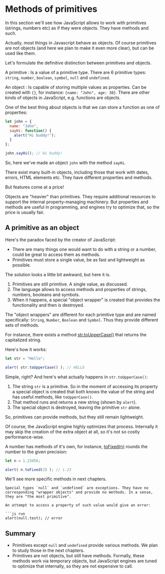 # Methods of primitives

In this section we'll see how JavaScript allows to work with primitives (strings, numbers etc) as if they were objects. They have methods and such.

Actually, most things in Javascript behave as objects. Of course primitives are not objects (and here we plan to make it even more clear), but can be used like them.

Let's formulate the definitive distinction between primitives and objects.

A primitive
: Is a value of a primitive type. There are 6 primitive types: `string`, `number`, `boolean`, `symbol`, `null` and `undefined`.

An object
: Is capable of storing multiple values as properties. 
Can be created with `{}`, for instance: `{name: "John", age: 30}`. There are other kinds of objects in JavaScript, e.g. functions are objects.

One of the best thing about objects is that we can store a function as one of properties:

```js run
let john = { 
  name: "John",
  sayHi: function() {
    alert("Hi buddy!");
  }
};

john.sayHi(); // Hi buddy!
```

So, here we've made an object `john` with the method `sayHi`.

There exist many built-in objects, including those that work with dates, errors, HTML elements etc. They have different properties and methods.

But features come at a price!

Objects are "heavier" than primitives. They require additional resources to support the internal property-managing machinery. But properties and methods are useful in programming, and engines try to optimize that, so the price is usually fair.

## A primitive as an object

Here's the paradox faced by the creator of JavaScript:

- There are many things one would want to do with a string or a number, could be great to access them as methods.
- Primitives must store a single value, be as fast and lightweight as possible.

The solution looks a little bit awkward, but here it is.

1. Primitives are still primitive. A single value, as discussed.
2. The language allows to access methods and properties of strings, numbers, booleans and symbols.
3. When it happens, a special "object wrapper" is created that provides the functionality and then is destroyed. 

The "object wrappers" are different for each primitive type and are named specifically: `String`, `Number`, `Boolean` and `Symbol`. Thus they provide different sets of methods.

For instance, there exists a method [str.toUpperCase()](https://developer.mozilla.org/en/docs/Web/JavaScript/Reference/Global_Objects/String/toUpperCase) that returns the capitalized string.

Here's how it works:

```js run
let str = "Hello";

alert( str.toUpperCase() ); // HELLO
```

Simple, right? And here's what actually happens in `str.toUpperCase()`:

1. The string `str` is a primitive. So in the moment of accessing its property a special object is created that both knows the value of the string and has useful methods, like `toUpperCase()`.
2. That method runs and returns a new string (shown by `alert`).
3. The special object is destroyed, leaving the primitive `str` alone.

So, primitives can provide methods, but they still remain lightweight.

Of course, the JavaScript engine highly optimizes that process. Internally it may skip the creation of the extra object at all, so it's not so costly performance-wise.

A number has methods of it's own, for instance, [toFixed(n)](https://developer.mozilla.org/en-US/docs/Web/JavaScript/Reference/Global_Objects/Number/toFixed) rounds the number to the given precision:

```js run
let n = 1.23456;

alert( n.toFixed(2) ); // 1.23
```

We'll see more specific methods in next chapters. 

````warn header="null/undefined have no methods"
Special types `null` and `undefined` are exceptions. They have no corresponding "wrapper objects" and provide no methods. In a sense, they are "the most primitive".

An attempt to access a property of such value would give an error:

```js run
alert(null.test); // error
````

## Summary

- Primitives except `null` and `undefined` provide various methods. We plan to study those in the next chapters.
- Primitives are not objects, but still have methods. Formally, these methods work via temporary objects, but JavaScript engines are tuned to optimize that internally, so they are not expensive to call.

